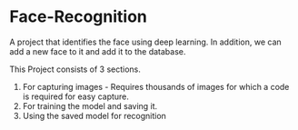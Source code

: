 # Face-Recognition
A project that identifies the face using deep learning. In addition, we can add a new face to it and add it to the database.

This Project consists of 3 sections. 
1. For capturing images - Requires thousands of images for which a code is required for easy capture.
2. For training the model and saving it.
3. Using the saved model for recognition


